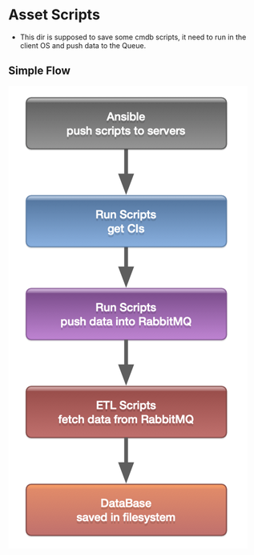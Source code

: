 # Asset Scripts
- This dir is supposed to save some cmdb scripts, it need to run in the client OS and push data to the Queue.

## Simple Flow
![](../../pic/cmdb_asset_simpleflow.png)

